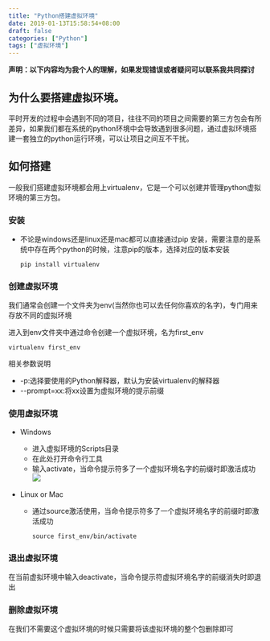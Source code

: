 ```yaml
---
title: "Python搭建虚拟环境"
date: 2019-01-13T15:58:54+08:00
draft: false
categories: ["Python"] 
tags: ["虚拟环境"]
---
```


**声明：以下内容均为我个人的理解，如果发现错误或者疑问可以联系我共同探讨**

## 为什么要搭建虚拟环境。

平时开发的过程中会遇到不同的项目，往往不同的项目之间需要的第三方包会有所差异，如果我们都在系统的python环境中会导致遇到很多问题，通过虚拟环境搭建一套独立的python运行环境，可以让项目之间互不干扰。

## 如何搭建

一般我们搭建虚拟环境都会用上virtualenv，它是一个可以创建并管理python虚拟环境的第三方包。

### 安装

- 不论是windows还是linux还是mac都可以直接通过pip 安装，需要注意的是系统中存在两个python的时候，注意pip的版本，选择对应的版本安装

  ```
  pip install virtualenv
  ```

### 创建虚拟环境

我们通常会创建一个文件夹为env(当然你也可以去任何你喜欢的名字)，专门用来存放不同的虚拟环境

进入到env文件夹中通过命令创建一个虚拟环境，名为first_env

```
virtualenv first_env
```

相关参数说明

- -p:选择要使用的Python解释器，默认为安装virtualenv的解释器
- --prompt=xx:将xx设置为虚拟环境的提示前缀

### 使用虚拟环境

- Windows

  - 进入虚拟环境的Scripts目录
  - 在此处打开命令行工具
  - 输入activate，当命令提示符多了一个虚拟环境名字的前缀时即激活成功![](F:\我的坚果云\图片\虚拟环境激活.png)

- Linux or Mac

  - 通过source激活使用，当命令提示符多了一个虚拟环境名字的前缀时即激活成功

    ```
    source first_env/bin/activate
    ```

  

  


### 退出虚拟环境

在当前虚拟环境中输入deactivate，当命令提示符虚拟环境名字的前缀消失时即退出

### 删除虚拟环境

在我们不需要这个虚拟环境的时候只需要将该虚拟环境的整个包删除即可